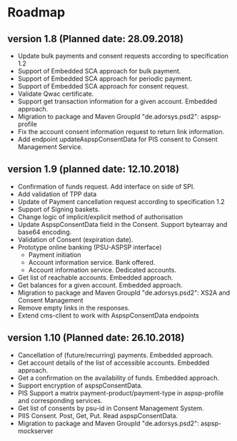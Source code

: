 # Roadmap

## version 1.8 (Planned date: 28.09.2018)
- Update bulk payments and consent requests according to specification 1.2
- Support of Embedded SCA approach for bulk payment.
- Support of Embedded SCA approach for periodic payment.
- Support of Embedded SCA approach for consent request.
- Validate Qwac certificate.
- Support get transaction information for a given account. Embedded approach.
- Migration to package and Maven GroupId "de.adorsys.psd2": aspsp-profile 
- Fix the account consent information request to return link information.
- Add endpoint updateAspspConsentData for PIS consent to Consent Management Service.

## version 1.9 (planned date: 12.10.2018)
- Confirmation of funds request. Add interface on side of SPI.
- Add validation of TPP data
- Update of Payment cancellation request according to specification 1.2
- Support of Signing baskets.
- Change logic of implicit/explicit method of authorisation
- Update AspspConsentData field in the Consent. Support bytearray and base64 encoding.
- Validation of Consent (expiration date).
- Prototype online banking (PSU-ASPSP interface)
    - Payment initiation
    - Account information service. Bank offered.
    - Account information service. Dedicated accounts.
- Get list of reachable accounts. Embedded approach.
- Get balances for a given account. Embedded approach.
- Migration to package and Maven GroupId "de.adorsys.psd2": XS2A and Consent Management
- Remove empty links in the responses.
- Extend cms-client to work with AspspConsentData endpoints

## version 1.10 (Planned date: 26.10.2018)
- Cancellation of (future/recurring) payments. Embedded approach.
- Get account details of the list of accessible accounts. Embedded approach.
- Get a confirmation on the availability of funds. Embedded approach.
- Support encryption of aspspConsentData.
- PIS Support a matrix payment-product/payment-type in aspsp-profile and corresponding services.
- Get list of consents by psu-id in Consent Management System.
- PIIS Consent. Post, Get, Put. Read aspspConsentData. 
- Migration to package and Maven GroupId "de.adorsys.psd2": aspsp-mockserver

